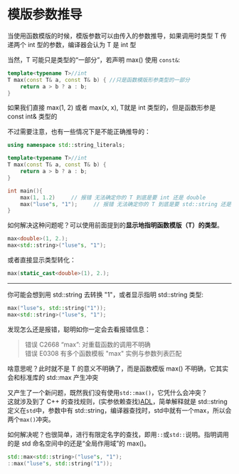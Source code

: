 # 模版参数推导
当使用函数模版的时候，模版参数可以由传入的参数推导，如果调用时类型 T 传递两个 int 型的参数，编译器会认为 T 是 int 型  

当然，T 可能只是类型的“一部分”，若声明 max() 使用 ```const&```:
```cpp
template<typename T>//int
T max(const T& a, const T& b) {	//只是函数模版形参类型的一部分
	return a > b ? a : b;
}
```
如果我们直接 max(1, 2) 或者 max<int>(x, x), T就是 int 类型的，但是函数形参是 const int& 类型的  

不过需要注意，也有一些情况下是不能正确推导的：
```cpp
using namespace std::string_literals;

template<typename T>//int
T max(const T& a, const T& b) {
	return a > b ? a : b;
}

int main(){
	max(1, 1.2)		// 报错 无法确定你的 T 到底是要 int 还是 double
	max("luse"s, "1");     // 报错 无法确定你的 T 到底是要 std::string 还是 const char[N]，""s相当于创建了一个string类型的临时对象，"1"是字符串字面量
}
```
如何解决这种问题呢？可以使用前面提到的**显示地指明函数模版（T）的类型**。
```cpp
max<double>(1, 2.);
max<std::string>("luse"s, "1");
```
或者直接显示类型转化：
```cpp
max(static_cast<double>(1), 2.);
```
---
你可能会想到用 std::string 去转换 "1"，或者显示指明 std::string 类型:
```cpp
max("luse"s, std::string("1"));
max<std::string>("luse"s, "1");
```
发现怎么还是报错，聪明如你一定会去看报错信息：
>错误	C2668	“max”: 对重载函数的调用不明确  
>错误	E0308	有多个函数模板 "max" 实例与参数列表匹配

啥意思呢？此时就不是 T 的意义不明确了，而是函数模版 max() 不明确，它其实会和标准库的 std::max 产生冲突  

又产生了一个新问题，既然我们没有使用```std::max()```，它凭什么会冲突？  
这就涉及到了 C++ 的查找规则，(实参依赖查找)[ADL](https://zh.cppreference.com/w/cpp/language/adl)，简单解释就是 std::string 定义在```std```中，参数中有 std::string，编译器查找时，std中就有一个max，所以会两个```max()```冲突。  

如何解决呢？也很简单，进行有限定名字的查找，即用```::```或```std::```说明。指明调用的是 std 命名空间中的还是“全局作用域”的 max()。
```cpp
std::max<std::string>("luse"s, "1");
::max("luse"s, std::string("1"));
```




